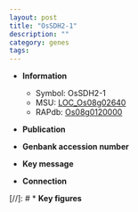 ```yaml
---
layout: post
title: "OsSDH2-1"
description: ""
category: genes
tags: 
---
```


* **Information**  
    + Symbol: OsSDH2-1  
    + MSU: [LOC_Os08g02640](http://rice.uga.edu/cgi-bin/ORF_infopage.cgi?orf=LOC_Os08g02640)  
    + RAPdb: [Os08g0120000](http://rapdb.dna.affrc.go.jp/viewer/gbrowse_details/irgsp1?name=Os08g0120000)  

* **Publication**  

* **Genbank accession number**  

* **Key message**  

* **Connection**  

[//]: # * **Key figures**  


